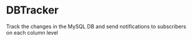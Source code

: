 # DBTracker
Track the changes in the MySQL DB and send notifications to subscribers on each column level
